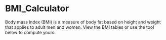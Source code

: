 # BMI_Calculator
Body mass index (BMI) is a measure of body fat based on height and weight that applies to adult men and women. View the BMI tables or use the tool below to compute yours.

